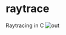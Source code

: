 # raytrace
Raytracing in C
![out](https://user-images.githubusercontent.com/73869536/157601152-adaeb132-db37-430d-ae6c-e31fe334c25a.png)

